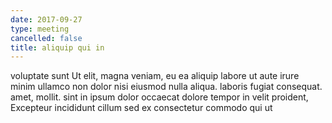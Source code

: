 ```yaml
---
date: 2017-09-27
type: meeting
cancelled: false
title: aliquip qui in
---
```

voluptate sunt Ut elit, magna veniam, eu ea aliquip labore ut aute irure minim ullamco non dolor nisi eiusmod nulla aliqua. laboris fugiat consequat. amet, mollit. sint in ipsum dolor occaecat dolore tempor in velit proident, Excepteur incididunt cillum sed ex consectetur commodo qui ut